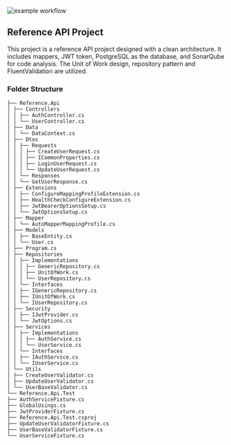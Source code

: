 ![example workflow](https://github.com/vankenobi/ReferenceApiProject/actions/workflows/dotnet.yml/badge.svg)

## Reference API Project
This project is a reference API project designed with a clean architecture. It includes mappers, JWT token, PostgreSQL as the database, and SonarQube for code analysis. The Unit of Work design, repository pattern and FluentValidation are utilized.

### Folder Structure
    ├── Reference.Api
    │ ├── Controllers
    │ │ ├── AuthController.cs
    │ │ └── UserController.cs
    │ ├── Data
    │ │ └── DataContext.cs
    │ ├── Dtos
    │ │ ├── Requests
    │ │ │ ├── CreateUserRequest.cs
    │ │ │ ├── ICommonProperties.cs
    │ │ │ ├── LoginUserRequest.cs
    │ │ │ └── UpdateUserRequest.cs
    │ │ └── Responses
    │ │ └── GetUserResponse.cs
    │ ├── Extensions
    │ │ ├── ConfigureMappingProfileExtension.cs
    │ │ ├── HealthCheckConfigureExtension.cs
    │ │ ├── JwtBearerOptionsSetup.cs
    │ │ └── JwtOptionsSetup.cs
    │ ├── Mapper
    │ │ └── AutoMapperMappingProfile.cs
    │ ├── Models
    │ │ ├── BaseEntity.cs
    │ │ └── User.cs
    │ ├── Program.cs
    │ ├── Repositories
    │ │ ├── Implementations
    │ │ │ ├── GenericRepository.cs
    │ │ │ ├── UnitOfWork.cs
    │ │ │ └── UserRepository.cs
    │ │ └── Interfaces
    │ │ ├── IGenericRepository.cs
    │ │ ├── IUnitOfWork.cs
    │ │ └── IUserRepository.cs
    │ ├── Security
    │ │ ├── IJwtProvider.cs
    │ │ └── JwtOptions.cs
    │ ├── Services
    │ │ ├── Implementations
    │ │ │ ├── AuthService.cs
    │ │ │ └── UserService.cs
    │ │ └── Interfaces
    │ │ ├── IAuthService.cs
    │ │ └── IUserService.cs
    │ └── Utils
    │ ├── CreateUserValidator.cs
    │ ├── UpdateUserValidator.cs
    │ └── UserBaseValidator.cs
    └── Reference.Api.Test
    ├── AuthServiceFixture.cs
    ├── GlobalUsings.cs
    ├── JwtProviderFixture.cs
    ├── Reference.Api.Test.csproj
    ├── UpdateUserValidatorFixture.cs
    ├── UserBaseValidatorFixture.cs
    └── UserServiceFixture.cs
